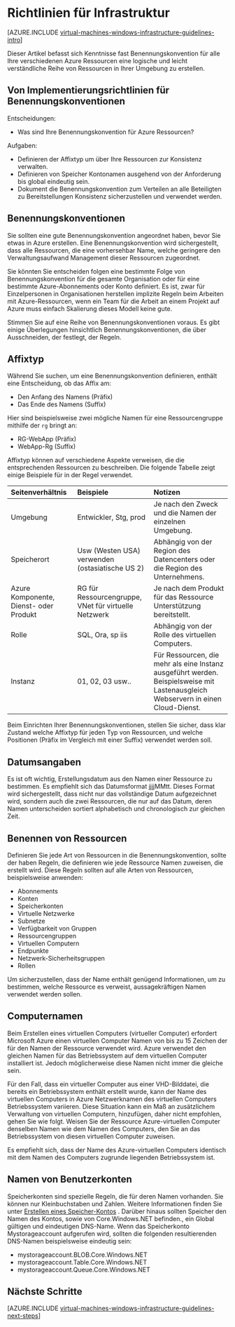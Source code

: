 <properties
    pageTitle="Richtlinien für die Benennung Infrastruktur | Microsoft Azure"
    description="Lernen Sie die wichtigsten Entwurf und Implementierung von Richtlinien für die Benennung von in Azure-Infrastrukturdiensten aus."
    documentationCenter=""
    services="virtual-machines-windows"
    authors="iainfoulds"
    manager="timlt"
    editor=""
    tags="azure-resource-manager"/>

<tags
    ms.service="virtual-machines-windows"
    ms.workload="infrastructure-services"
    ms.tgt_pltfrm="vm-windows"
    ms.devlang="na"
    ms.topic="article"
    ms.date="09/08/2016"
    ms.author="iainfou"/>

# <a name="infrastructure-naming-guidelines"></a>Richtlinien für Infrastruktur

[AZURE.INCLUDE [virtual-machines-windows-infrastructure-guidelines-intro](../../includes/virtual-machines-windows-infrastructure-guidelines-intro.md)] 

Dieser Artikel befasst sich Kenntnisse fast Benennungskonvention für alle Ihre verschiedenen Azure Ressourcen eine logische und leicht verständliche Reihe von Ressourcen in Ihrer Umgebung zu erstellen.

## <a name="implementation-guidelines-for-naming-conventions"></a>Von Implementierungsrichtlinien für Benennungskonventionen

Entscheidungen:

- Was sind Ihre Benennungskonvention für Azure Ressourcen?

Aufgaben:

- Definieren der Affixtyp um über Ihre Ressourcen zur Konsistenz verwalten.
- Definieren von Speicher Kontonamen ausgehend von der Anforderung bis global eindeutig sein.
- Dokument die Benennungskonvention zum Verteilen an alle Beteiligten zu Bereitstellungen Konsistenz sicherzustellen und verwendet werden.

## <a name="naming-conventions"></a>Benennungskonventionen

Sie sollten eine gute Benennungskonvention angeordnet haben, bevor Sie etwas in Azure erstellen. Eine Benennungskonvention wird sichergestellt, dass alle Ressourcen, die eine vorhersehbar Name, welche geringere den Verwaltungsaufwand Management dieser Ressourcen zugeordnet.

Sie könnten Sie entscheiden folgen eine bestimmte Folge von Benennungskonvention für die gesamte Organisation oder für eine bestimmte Azure-Abonnements oder Konto definiert. Es ist, zwar für Einzelpersonen in Organisationen herstellen implizite Regeln beim Arbeiten mit Azure-Ressourcen, wenn ein Team für die Arbeit an einem Projekt auf Azure muss einfach Skalierung dieses Modell keine gute.

Stimmen Sie auf eine Reihe von Benennungskonventionen voraus. Es gibt einige Überlegungen hinsichtlich Benennungskonventionen, die über Ausschneiden, der festlegt, der Regeln.

## <a name="affixes"></a>Affixtyp

Während Sie suchen, um eine Benennungskonvention definieren, enthält eine Entscheidung, ob das Affix am:

- Den Anfang des Namens (Präfix)
- Das Ende des Namens (Suffix)

Hier sind beispielsweise zwei mögliche Namen für eine Ressourcengruppe mithilfe der `rg` bringt an:

- RG-WebApp (Präfix)
- WebApp-Rg (Suffix)

Affixtyp können auf verschiedene Aspekte verweisen, die die entsprechenden Ressourcen zu beschreiben. Die folgende Tabelle zeigt einige Beispiele für in der Regel verwendet.

| Seitenverhältnis                               | Beispiele                                                               | Notizen                                                                                                      |
|:-------------------------------------|:-----------------------------------------------------------------------|:-----------------------------------------------------------------------------------------------------------|
| Umgebung                          | Entwickler, Stg, prod                                                         | Je nach den Zweck und die Namen der einzelnen Umgebung.                                                     |
| Speicherort                             | Usw (Westen USA) verwenden (ostasiatische US 2)                                         | Abhängig von der Region des Datencenters oder die Region des Unternehmens.                               |
| Azure Komponente, Dienst- oder Produkt | RG für Ressourcengruppe, VNet für virtuelle Netzwerk                        | Je nach dem Produkt für das Ressource Unterstützung bereitstellt.                                          |
| Rolle                                 | SQL, Ora, sp iis                                                      | Abhängig von der Rolle des virtuellen Computers.                                                              |
| Instanz                             | 01, 02, 03 usw..                                                       | Für Ressourcen, die mehr als eine Instanz ausgeführt werden. Beispielsweise mit Lastenausgleich Webservern in einen Cloud-Dienst. |


Beim Einrichten Ihrer Benennungskonventionen, stellen Sie sicher, dass klar Zustand welche Affixtyp für jeden Typ von Ressourcen, und welche Positionen (Präfix im Vergleich mit einer Suffix) verwendet werden soll.

## <a name="dates"></a>Datumsangaben

Es ist oft wichtig, Erstellungsdatum aus den Namen einer Ressource zu bestimmen. Es empfiehlt sich das Datumsformat jjjjMMtt. Dieses Format wird sichergestellt, dass nicht nur das vollständige Datum aufgezeichnet wird, sondern auch die zwei Ressourcen, die nur auf das Datum, deren Namen unterscheiden sortiert alphabetisch und chronologisch zur gleichen Zeit.

## <a name="naming-resources"></a>Benennen von Ressourcen

Definieren Sie jede Art von Ressourcen in die Benennungskonvention, sollte der haben Regeln, die definieren wie jede Ressource Namen zuweisen, die erstellt wird. Diese Regeln sollten auf alle Arten von Ressourcen, beispielsweise anwenden:

- Abonnements
- Konten
- Speicherkonten
- Virtuelle Netzwerke
- Subnetze
- Verfügbarkeit von Gruppen
- Ressourcengruppen
- Virtuellen Computern
- Endpunkte
- Netzwerk-Sicherheitsgruppen
- Rollen

Um sicherzustellen, dass der Name enthält genügend Informationen, um zu bestimmen, welche Ressource es verweist, aussagekräftigen Namen verwendet werden sollen.

## <a name="computer-names"></a>Computernamen

Beim Erstellen eines virtuellen Computers (virtueller Computer) erfordert Microsoft Azure einen virtuellen Computer Namen von bis zu 15 Zeichen der für den Namen der Ressource verwendet wird. Azure verwendet den gleichen Namen für das Betriebssystem auf dem virtuellen Computer installiert ist. Jedoch möglicherweise diese Namen nicht immer die gleiche sein.

Für den Fall, dass ein virtueller Computer aus einer VHD-Bilddatei, die bereits ein Betriebssystem enthält erstellt wurde, kann der Name des virtuellen Computers in Azure Netzwerknamen des virtuellen Computers Betriebssystem variieren. Diese Situation kann ein Maß an zusätzlichem Verwaltung von virtuellen Computern, hinzufügen, daher nicht empfohlen, gehen Sie wie folgt. Weisen Sie der Ressource Azure-virtuellen Computer denselben Namen wie dem Namen des Computers, den Sie an das Betriebssystem von diesen virtuellen Computer zuweisen.

Es empfiehlt sich, dass der Name des Azure-virtuellen Computers identisch mit dem Namen des Computers zugrunde liegenden Betriebssystem ist.

## <a name="storage-account-names"></a>Namen von Benutzerkonten

Speicherkonten sind spezielle Regeln, die für deren Namen vorhanden. Sie können nur Kleinbuchstaben und Zahlen. Weitere Informationen finden Sie unter [Erstellen eines Speicher-Kontos](../storage/storage-create-storage-account.md#create-a-storage-account) . Darüber hinaus sollten Speicher den Namen des Kontos, sowie von Core.Windows.NET befinden., ein Global gültigen und eindeutigen DNS-Name. Wenn das Speicherkonto Mystorageaccount aufgerufen wird, sollten die folgenden resultierenden DNS-Namen beispielsweise eindeutig sein:

- mystorageaccount.BLOB.Core.Windows.NET
- mystorageaccount.Table.Core.Windows.NET
- mystorageaccount.Queue.Core.Windows.NET


## <a name="next-steps"></a>Nächste Schritte
[AZURE.INCLUDE [virtual-machines-windows-infrastructure-guidelines-next-steps](../../includes/virtual-machines-windows-infrastructure-guidelines-next-steps.md)] 